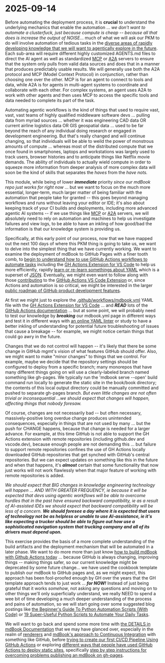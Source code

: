# 2025-09-14

Before automating the deployment process, it is **crucial** to understand the underlying mechanics that enable the automation ... *we don't want to automate a clusterfuck, just because compute is cheap -- because all that does is increase the output of NOISE*... much of what we will ask our PKM to do will involve automation of tedious tasks in the [diverse areas of rapidly developing knowledge that we will want to agentically explore in the future](https://github.com/AncientGuy/PKM/tree/main/src/2.Areas). Each sub-area will require different highly customized AGENTS.md files to direct the AI agent as well as standardized [MCP](https://modelcontextprotocol.io/docs/getting-started/intro) or [A2A](https://developers.googleblog.com/en/a2a-a-new-era-of-agent-interoperability/) servers to ensure that the system only pulls from valid data sources and does that in a manner that produces predictably usable results. We will generally use both the A2A protocol and MCP (Model Context Protocol) in conjunction, rather than choosing one over the other. MCP is for an agent to connect to tools and data, while A2A is for agents in multi-agent systems to coordinate and collaborate with each other. For complex systems, an agent uses A2A to work with other agents and then uses MCP to access the specific tools and data needed to complete its part of the task. 

Automating agentic workflows is the kind of things that used to require vast, vast, vast teams of highly qualified middleware software devs ... pulling data from myriad sources ... whether it was engineering CAD data OR current airline logistics data OR GIS geospatial data ... used to be far beyond the reach of any individual doing research or engaged in development engineering. But that's really changed and will continue changing, so that individuals will be able to weild the power of monstrous amounts of compute ... whereas most of the distributed compute that we once found in smartphones, laptops and workstations was largely used to track users, browser histories and to anticipate things like Netflix movie demands. The ability of individuals to actually wield compute in order to squeeze more information from deeper analysis of more complex data will soon be the kind of skills that separates the *haves* from the *have nots.*

This module, while being of lower ***immediate*** priority *since our mdBook repo just works for right now* ... but we want to focus on the much more essential, longer-term, much larger matter of being familiar with the automation that people take for granted -- this goes beyond managing workflows and runs without leaving your editor or IDE; it's also about keeping track of your CI builds and deployments, including more advanced agentic AI systems -- if we use things like [MCP](https://modelcontextprotocol.io/docs/getting-started/intro) or [A2A](https://developers.googleblog.com/en/a2a-a-new-era-of-agent-interoperability/) servers, we will absolutely need to rely on automation and machines to help us investigate failures and view logs, to be able to have an inkling of how good/bad the information is that our knowledge system is providing us.

Specifically, at this early point of our process, now that we have mapped out the next 100 days of where this PKM thing is going to take us, we want to delve into the simplest thing that we have currently working.  We want to examine the deployment of mdBook to GitHub Pages with a finer tooth comb, to [begin to understand how to use GitHub Actions workflows to automate tasks](https://docs.github.com/en/actions/how-tos/write-workflows) including the [GH Actions Extension for VS Code](https://github.com/github/vscode-github-actions) to help us more efficiently, rapidly [learn or re-learn somethings about YAML](https://learnxinyminutes.com/yaml/) which is a superset of [JSON](https://www.json.org/json-en.html). Eventually, we might even want to follow along with those [contributing](https://github.com/github/vscode-github-actions/blob/HEAD/CONTRIBUTING.md) to the [GitHub Actions VS Code Extension](https://github.com/orgs/github/projects/9557) or, since Actions and automation is so critical, we might be interested in the larger [public roadmap of GitHub product development features](https://github.com/orgs/github/projects/4247).

At first we might just to explore the [.github/workflows/mdbook.yml](https://github.com/AncientGuy/PKM/blob/main/.github/workflows/mdbook.yml) YAML file with the [GH Actions Extension for VS Code](https://github.com/github/vscode-github-actions) ...  and ***READ*** lots of the [GitHub Actions documentation](https://docs.github.com/en/actions) ... but at some point, we will probably need to test our knowledge by ***breaking*** our mdbook.yml page in different ways and test it in different ways with [an online YAML linter](https://www.yamllint.com/) or study  to have a better inkling of understanding for potential future troubleshooting of issues that cause a breakage -- for example, we might notice certain things that could go awry in the future.

Changes that we do not control will happen -- it's likely that there be some change in GitHub mgmt's vision of what features GitHub should offer. Also, we might want to make "minor changes" to things that we control. For example, maybe we decide that the repository settings should be configured to deploy from a specific branch; many monorepos that have many different things going on will use a clearly-labeled branch named something like gh-pages. We typically run the 'mdbook serve --open' build command run locally to generate the static site in the book/book directory; the contents of this local output directory could be manually committed and pushed to separate gh-pages branch. *But even little changes are not often trivial or inconsequential ...we should expect that changes will happen, affecting things that nobody foresaw.*

Of course, changes are not necessarily bad -- but often necessary, massively-positive long overdue change produces unintended consequences, especially in things that are not used by many ... but the push for CHANGE happens, because that change is needed for a larger advance. For example, at this time GitHub is not able to support the GH Actions extension with remote repositories (including github.dev and vscode.dev), because enough people are not demanding this ... but failure to support remote repositories confines the use of GH Actions locally downloaded GitHub repositories that get synched with GitHub's central repositories. But we can expect updates on something like this in the future and when that happens, it's ***almost*** certain that some functionality that now just works will not work flawlessly when that major feature of working with remote repositories is added.

*We should expect that BIG changes in knowledge engineering technology will happen ... AND WITH GREATER FREQUENCY, ie because it will be expected that devs using agentic workflows will be able to overcome hurdles that in the past have ensured backward compatibility, ie as a result of AI-assisted IDEs we should expect that backward compatibility will be less of a concern.* ***We should foresee a day where it is expected that users of technology not be as helpless or unable to use AI-assistance, ie it's like expecting a trucker should be able to figure out how use a sophisticated navigation system that trucking company and all of its drivers must depend upon.*** 

This exercise provides the basis of a more complete understanding of the build artifacts and the deployment mechanism that will be automated in a later phase. We want to do more more than just know [how to build mdBook with Github Actions today](https://levelup.gitconnected.com/how-to-build-mdbook-with-github-actions-eb9899e55d7e) ... because GitHub is always changing, improving things -- making things safer, so our current knowledge might be deprecated by some future change... we have used the cookbook template to publish our mdBook to GitHub pages and, as we might expect, this approach has been fool-proofed enough by GH over the years that the GH template approach tends to just work ... ***for NOW!*** Instead of just being grateful that it works *somehow*, not asking any questions and moving on to other things we'll only superficially understand, we really NEED to spend a wee bit of time developing a much deeper understanding of the process and pains of automation, so we will start going over some suggested blog postings like [the Beginner's Guide To Python Automation Scripts (With Code)](https://zerotomastery.io/blog/python-automation-scripts-beginners-guide/) or [19 Super-Useful Python Scripts to Automate Your Daily Tasks](https://www.index.dev/blog/python-automation-scripts).

We will want to go back and spend some more time with [the DETAILS in mdBook Documentation](https://rust-lang.github.io/mdBook/) that we may have glanced over, especially in the realm of [renderers](https://rust-lang.github.io/mdBook/format/configuration/renderers.html) and [mdBook's approach to Continuous Integration](https://rust-lang.github.io/mdBook/continuous-integration.html) with something like GitHub, before [trying to create our first CI/CD Pipeline Using GitHub Actions](https://brandonkindred.medium.com/creating-your-first-ci-cd-pipeline-using-github-actions-81c668008582) or exploring [different ways that people have used GitHub Actions to deploy static sites](https://github.com/peaceiris/actions-gh-pages), specifically [step by step instructions for overcoming problems publishing an mdBook on gh-pages](https://github.com/rust-lang/mdBook/issues/1803).